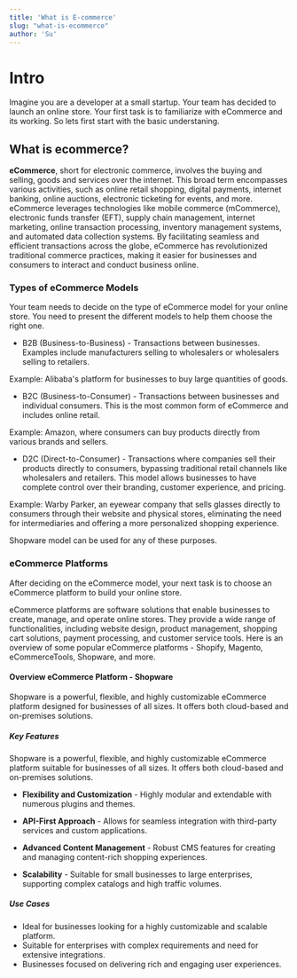 ```yaml
---
title: 'What is E-commerce'
slug: "what-is-ecommerce"
author: 'Su'
---
```


# Intro

Imagine you are a developer at a small startup. Your team has decided to launch an online store. Your first task is to familiarize with eCommerce and its working. So lets first start with the basic understaning.

## What is ecommerce?

**eCommerce**, short for electronic commerce, involves the buying and selling, goods and services over the internet. This broad term encompasses various activities, such as online retail shopping, digital payments, internet banking, online auctions, electronic ticketing for events, and more. eCommerce leverages technologies like mobile commerce (mCommerce), electronic funds transfer (EFT), supply chain management, internet marketing, online transaction processing, inventory management systems, and automated data collection systems. By facilitating seamless and efficient transactions across the globe, eCommerce has revolutionized traditional commerce practices, making it easier for businesses and consumers to interact and conduct business online.

### Types of eCommerce Models

Your team needs to decide on the type of eCommerce model for your online store. You need to present the different models to help them choose the right one.

- B2B (Business-to-Business) - Transactions between businesses. Examples include manufacturers selling to wholesalers or wholesalers selling to retailers.

Example: Alibaba's platform for businesses to buy large quantities of goods.

- B2C (Business-to-Consumer) - Transactions between businesses and individual consumers. This is the most common form of eCommerce and includes online retail.

Example: Amazon, where consumers can buy products directly from various brands and sellers.

- D2C (Direct-to-Consumer) - Transactions where companies sell their products directly to consumers, bypassing traditional retail channels like wholesalers and retailers. This model allows businesses to have complete control over their branding, customer experience, and pricing.

Example: Warby Parker, an eyewear company that sells glasses directly to consumers through their website and physical stores, eliminating the need for intermediaries and offering a more personalized shopping experience.

Shopware model can be used for any of these purposes.

### eCommerce Platforms

After deciding on the eCommerce model, your next task is to choose an eCommerce platform to build your online store.

eCommerce platforms are software solutions that enable businesses to create, manage, and operate online stores. They provide a wide range of functionalities, including website design, product management, shopping cart solutions, payment processing, and customer service tools. Here is an overview of some popular eCommerce platforms - Shopify, Magento, eCommerceTools, Shopware, and more.

#### Overview eCommerce Platform - Shopware

Shopware is a powerful, flexible, and highly customizable eCommerce platform designed for businesses of all sizes. It offers both cloud-based and on-premises solutions.

##### Key Features

Shopware is a powerful, flexible, and highly customizable eCommerce platform suitable for businesses of all sizes. It offers both cloud-based and on-premises solutions.

- **Flexibility and Customization** - Highly modular and extendable with numerous plugins and themes.

- **API-First Approach** - Allows for seamless integration with third-party services and custom applications.

- **Advanced Content Management** - Robust CMS features for creating and managing content-rich shopping experiences.

- **Scalability** - Suitable for small businesses to large enterprises, supporting complex catalogs and high traffic volumes.

##### Use Cases

- Ideal for businesses looking for a highly customizable and scalable platform.
- Suitable for enterprises with complex requirements and need for extensive integrations.
- Businesses focused on delivering rich and engaging user experiences.
